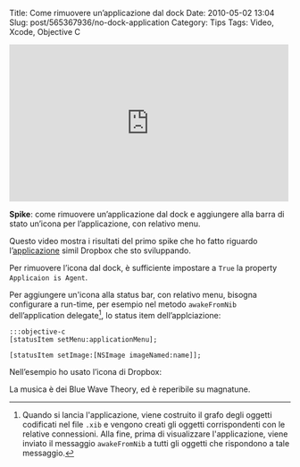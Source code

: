 Title: Come rimuovere un’applicazione dal dock
Date: 2010-05-02 13:04
Slug: post/565367936/no-dock-application
Category: Tips
Tags: Video, Xcode, Objective C

<iframe width="500" height="281" src="http://www.youtube.com/embed/591xWdi-suA?wmode=transparent&autohide=1&egm=0&hd=1&iv_load_policy=3&modestbranding=1&rel=0&showinfo=0&showsearch=0" frameborder="0" allowfullscreen></iframe>

**Spike**: come rimuovere un’applicazione dal dock e aggiungere alla barra di stato un’icona per l’applicazione, con relativo menu.

Questo video mostra i risultati del primo spike che ho fatto riguardo l’[applicazione][] simil Dropbox che sto sviluppando. 

[applicazione]: http://riccardo.marotti.name/post/560768127/dropbox-sui-google-docs

Per rimuovere l’icona dal dock, è sufficiente impostare a `True` la property `Applicaion is Agent`.

Per aggiungere un'icona alla status bar, con relativo menu, bisogna configurare a run-time, per esempio nel metodo `awakeFromNib` dell’application delegate[^1], lo status item dell’applciazione:

	:::objective-c
	[statusItem setMenu:applicationMenu];
	
	[statusItem setImage:[NSImage imageNamed:name]];

Nell’esempio ho usato l’icona di Dropbox: 

La musica è dei Blue Wave Theory, ed è reperibile su magnatune. 

[^1]: Quando si lancia l'applicazione, viene costruito il grafo degli oggetti codificati nel file `.xib` e vengono creati gli oggetti corrispondenti con le relative connessioni. Alla fine, prima di visualizzare l'applicazione, viene inviato il messaggio `awakeFromNib` a tutti gli oggetti che rispondono a tale messaggio. 

